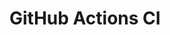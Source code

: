 # GitHub Actions CI



































































































































































































































































































































































































































































































































































































